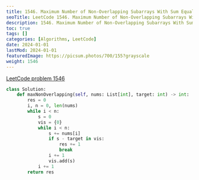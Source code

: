 ```yaml
---
title: 1546. Maximum Number of Non-Overlapping Subarrays With Sum Equals Target
seoTitle: LeetCode 1546. Maximum Number of Non-Overlapping Subarrays With Sum Equals Target | Python solution and explanation
description: 1546. Maximum Number of Non-Overlapping Subarrays With Sum Equals Target
toc: true
tags: []
categories: [Algorithms, LeetCode]
date: 2024-01-01
lastMod: 2024-01-01
featuredImage: https://picsum.photos/700/155?grayscale
weight: 1546
---
```


[LeetCode problem 1546](https://leetcode.com/problems/maximum-number-of-non-overlapping-subarrays-with-sum-equals-target/)

```python
class Solution:
    def maxNonOverlapping(self, nums: List[int], target: int) -> int:
        res = 0
        i, n = 0, len(nums)
        while i < n:
            s = 0
            vis = {0}
            while i < n:
                s += nums[i]
                if s - target in vis:
                    res += 1
                    break
                i += 1
                vis.add(s)
            i += 1
        return res

```

